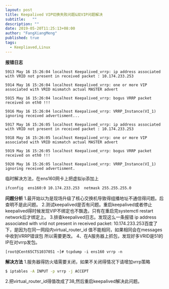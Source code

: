 ```yaml
---
layout: post
title: Keepalived VIP切换失败问题&双VIP问题解决
subtitle:   ""
description: ""
date: 2019-05-20T11:25:13+08:00
author: "FangXiangMeng"
published: true
tags:
  - Keepliaved,Linux
---
```


**报错日志**
```log
5913 May 16 15:26:04 localhost Keepalived_vrrp: ip address associated with VRID not present in received packet : 10.174.233.253

5914 May 16 15:26:04 localhost Keepalived_vrrp: one or more VIP associated with VRID mismatch actual MASTER advert

5915 May 16 15:26:04 localhost Keepalived_vrrp: bogus VRRP packet received on eth0 !!!

5916 May 16 15:26:04 localhost Keepalived_vrrp: VRRP_Instance(VI_1) ignoring received advertisment...

5917 May 16 15:26:05 localhost Keepalived_vrrp: ip address associated with VRID not present in received packet : 10.174.233.253

5918 May 16 15:26:05 localhost Keepalived_vrrp: one or more VIP associated with VRID mismatch actual MASTER advert

5919 May 16 15:26:05 localhost Keepalived_vrrp: bogus VRRP packet received on eth0 !!!

5920 May 16 15:26:05 localhost Keepalived_vrrp: VRRP_Instance(VI_1) ignoring received advertisment.
```

临时解决方法，在ens160网卡上把虚拟ip添加上
```bash
ifconfig  ens160:0 10.174.233.253  netmask 255.255.255.0
```

**问题分析**
1.最开始以为是现场升级了核心交换机导致得组播地址不通信得问题。后查明不是此问题。
2.测试keepalived是否有问题。重启keepalived或者停止keepalived得时候发现VIP不绑定也不飘逸，只有在重启完systemctl restart network后才绑定上。
3.排查keepalived日志。发现这么一条报错 ip address associated with vrid not present in received packet: 10.174.233.253百度了下，是因为在同一网段内virtual_router_id 值不能相同，如果相同会在messages中收到VRRP错误包 所以需要更改。 4、在A服务器上抓包，发现好多VRID是51的IP在对vrrp发包。
```
[root@Cent65CTS1037051 ~]# tcpdump -i ens160 vrrp -n
```

**解决方法**
1.服务器得防火墙需要关闭，如果不关闭得情况下请增加vrrp策略
```bash
$ iptables -A INPUT -p vrrp -j ACCEPT
```
2.把virtual_router_id得值改成了38,然后重启keepalived解决此问题。
